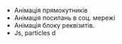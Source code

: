 + Анімація прямокутників
+ Анімація посилань в соц. мережі
+ Анімація блоку реквізитів.
+ Js, particles 
d